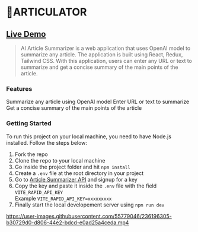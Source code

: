 # 🤖ARTICULATOR
## [Live Demo](https://articulator-mrb1nary.netlify.app/)
> AI Article Summarizer is a web application that uses OpenAI model to summarize any article. The application is built using React, Redux, Tailwind CSS. With this application, users can enter any URL or text to summarize and get a concise summary of the main points of the article.

### Features
Summarize any article using OpenAI model
Enter URL or text to summarize
Get a concise summary of the main points of the article

### Getting Started
To run this project on your local machine, you need to have Node.js installed. Follow the steps below:

1. Fork the repo
2. Clone the repo to your local machine
3. Go inside the project folder and hit `npm install`
4. Create a `.env` file at the root directory in your project 
5. Go to [Article Summarizer API](https://rapidapi.com/restyler/api/article-extractor-and-summarizer) and signup for a key
6. Copy the key and paste it inside the `.env` file with the field `VITE_RAPID_API_KEY`</br>
   Example `VITE_RAPID_API_KEY=xxxxxxxxx`
7. Finally start the local developement server using `npm run dev`





https://user-images.githubusercontent.com/55779046/236196305-b30729d0-d806-44e2-bdcd-e0ad25a4ceda.mp4

